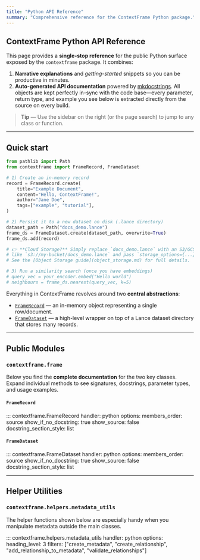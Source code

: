 ```yaml
---
title: "Python API Reference"
summary: "Comprehensive reference for the ContextFrame Python package."
---
```


## ContextFrame Python API Reference

This page provides a **single-stop reference** for the public Python surface exposed by the `contextframe` package. It combines:

1. **Narrative explanations** and _getting-started_ snippets so you can be productive in minutes.
2. **Auto-generated API documentation** powered by [mkdocstrings](https://mkdocstrings.github.io/). All objects are kept perfectly in-sync with the code base—every parameter, return type, and example you see below is extracted directly from the source on every build.

> **Tip** — Use the sidebar on the right (or the page search) to jump to any class or function.

---

## Quick start

```python
from pathlib import Path
from contextframe import FrameRecord, FrameDataset

# 1) Create an in-memory record
record = FrameRecord.create(
    title="Example Document",
    content="Hello, ContextFrame!",
    author="Jane Doe",
    tags=["example", "tutorial"],
)

# 2) Persist it to a new dataset on disk (.lance directory)
dataset_path = Path("docs_demo.lance")
frame_ds = FrameDataset.create(dataset_path, overwrite=True)
frame_ds.add(record)

# 👉 **Cloud Storage?** Simply replace `docs_demo.lance` with an S3/GCS/Azure URI
# like `s3://my-bucket/docs_demo.lance` and pass `storage_options={...}`.
# See the [Object Storage guide](object_storage.md) for full details.

# 3) Run a similarity search (once you have embeddings)
# query_vec = your_encoder.embed("Hello world")
# neighbours = frame_ds.nearest(query_vec, k=5)
```

Everything in ContextFrame revolves around two **central abstractions**:

* [`FrameRecord`](#framerecord) — an in-memory object representing a single row/document.
* [`FrameDataset`](#framedataset) — a high-level wrapper on top of a Lance dataset directory that stores many records.

---

## Public Modules

### `contextframe.frame`

Below you find the **complete documentation** for the two key classes. Expand individual methods to see signatures, docstrings, parameter types, and usage examples.

#### `FrameRecord`

::: contextframe.FrameRecord
    handler: python
    options:
      members_order: source
      show_if_no_docstring: true
      show_source: false
      docstring_section_style: list

#### `FrameDataset`

::: contextframe.FrameDataset
    handler: python
    options:
      members_order: source
      show_if_no_docstring: true
      show_source: false
      docstring_section_style: list

---

## Helper Utilities

### `contextframe.helpers.metadata_utils`

The helper functions shown below are especially handy when you manipulate metadata outside the main classes.

::: contextframe.helpers.metadata_utils
    handler: python
    options:
      heading_level: 3
      filters: ["create_metadata", "create_relationship", "add_relationship_to_metadata", "validate_relationships"]
